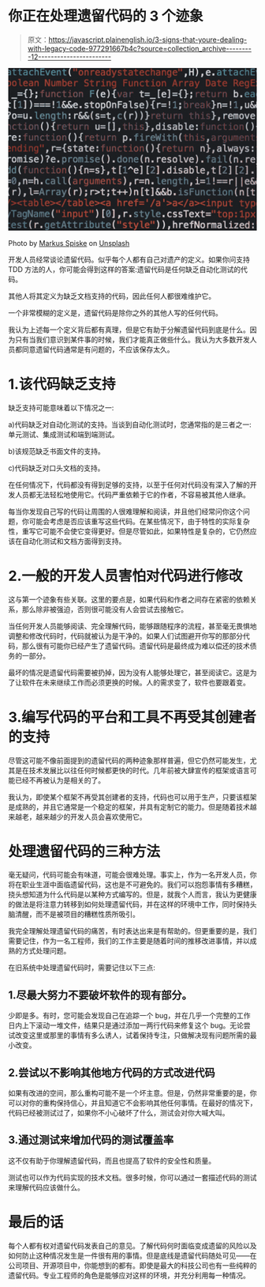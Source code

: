 # 你正在处理遗留代码的 3 个迹象

> 原文：<https://javascript.plainenglish.io/3-signs-that-youre-dealing-with-legacy-code-977291667b4c?source=collection_archive---------12----------------------->

![](img/9d1cba462d0b749922e31345dc158704.png)

Photo by [Markus Spiske](https://unsplash.com/@markusspiske?utm_source=medium&utm_medium=referral) on [Unsplash](https://unsplash.com?utm_source=medium&utm_medium=referral)

开发人员经常谈论遗留代码。似乎每个人都有自己对遗产的定义。如果你问支持 TDD 方法的人，你可能会得到这样的答案:遗留代码是任何缺乏自动化测试的代码。

其他人将其定义为缺乏文档支持的代码，因此任何人都很难维护它。

一个非常模糊的定义是，遗留代码是除你之外的其他人写的任何代码。

我认为上述每一个定义背后都有真理，但是它有助于分解遗留代码到底是什么。因为只有当我们意识到某件事的时候，我们才能真正做些什么。我认为大多数开发人员都同意遗留代码通常是有问题的，不应该保存太久。

# 1.该代码缺乏支持

缺乏支持可能意味着以下情况之一:

a)代码缺乏对自动化测试的支持。当谈到自动化测试时，您通常指的是三者之一:单元测试、集成测试和端到端测试。

b)该规范缺乏书面文件的支持。

c)代码缺乏对口头文档的支持。

在任何情况下，代码都没有得到足够的支持，以至于任何对代码没有深入了解的开发人员都无法轻松地使用它。代码严重依赖于它的作者，不容易被其他人继承。

每当你发现自己写的代码让周围的人很难理解和阅读，并且他们经常问你这个问题，你可能会考虑是否应该重写这些代码。在某些情况下，由于特性的实际复杂性，重写它可能不会使它变得更好。但是尽管如此，如果特性是复杂的，它仍然应该在自动化测试和文档方面得到支持。

# 2.一般的开发人员害怕对代码进行修改

这与第一个迹象有些关联。这里的要点是，如果代码和作者之间存在紧密的依赖关系，那么除非被强迫，否则很可能没有人会尝试去接触它。

当任何开发人员能够阅读、完全理解代码，能够跟随程序的流程，甚至毫无畏惧地调整和修改代码时，代码就被认为是干净的。如果人们试图避开你写的那部分代码，那么很有可能你已经产生了遗留代码。遗留代码是最终成为难以偿还的技术债务的一部分。

最坏的情况是遗留代码需要被扔掉，因为没有人能够处理它，甚至阅读它。这是为了让软件在未来继续工作而必须更换的时候。人的需求变了，软件也要跟着变。

# 3.编写代码的平台和工具不再受其创建者的支持

尽管这可能不像前面提到的遗留代码的两种迹象那样普遍，但它仍然可能发生，尤其是在技术发展比以往任何时候都更快的时代。几年前被大肆宣传的框架或语言可能已经不再被认为是相关的了。

我认为，即使某个框架不再受其创建者的支持，代码也可以用于生产，只要该框架是成熟的，并且它通常是一个稳定的框架，并具有定制它的能力。但是随着技术越来越老，越来越少的开发人员会喜欢使用它。

# 处理遗留代码的三种方法

毫无疑问，代码可能会有味道，可能会很难处理。事实上，作为一名开发人员，你将在职业生涯中面临遗留代码，这也是不可避免的。我们可以抱怨事情有多糟糕，挠头想知道为什么代码是以某种方式编写的。但是，就我个人而言，我认为更健康的做法是将注意力转移到如何处理遗留代码，并在这样的环境中工作，同时保持头脑清醒，而不是被项目的糟糕性质所吸引。

我完全理解处理遗留代码的痛苦，有时表达出来是有帮助的。但更重要的是，我们需要记住，作为一名工程师，我们的工作主要是随着时间的推移改进事情，并以成熟的方式处理问题。

在旧系统中处理遗留代码时，需要记住以下三点:

## 1.尽最大努力不要破坏软件的现有部分。

少即是多。有时，您可能会发现自己在追踪一个 bug，并在几乎一个完整的工作日内上下滚动一堆文件，结果只是通过添加一两行代码来修复这个 bug。无论尝试改变这里或那里的事情有多么诱人，试着保持专注，只做解决现有问题所需的最小改变。

## 2.尝试以不影响其他地方代码的方式改进代码

如果有改进的空间，那么重构可能不是一个坏主意。但是，仍然非常重要的是，你可以对你的重构保持信心，并且知道它不会影响其他任何事情。在最好的情况下，代码已经被测试过了，如果你不小心破坏了什么，测试会对你大喊大叫。

## 3.通过测试来增加代码的测试覆盖率

这不仅有助于你理解遗留代码，而且也提高了软件的安全性和质量。

测试也可以作为代码实现的技术文档。很多时候，你可以通过一套描述代码的测试来理解代码应该做什么。

# 最后的话

每个人都有权对遗留代码发表自己的意见。了解代码何时面临变成遗留的风险以及如何防止这种情况发生是一件很有用的事情。但是底线是遗留代码随处可见——在公司项目、开源项目中，你能想到的都有。即使是最大的科技公司也有一些纯粹的遗留代码。专业工程师的角色是能够应对这样的环境，并充分利用每一种情况。
